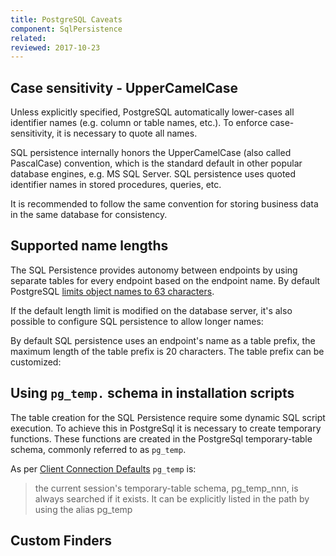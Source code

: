 ```yaml
---
title: PostgreSQL Caveats
component: SqlPersistence
related:
reviewed: 2017-10-23
---
```


## Case sensitivity - UpperCamelCase

Unless explicitly specified, PostgreSQL automatically lower-cases all identifier names (e.g. column or table names, etc.). To enforce case-sensitivity, it is necessary to quote all names.

SQL persistence internally honors the UpperCamelCase (also called PascalCase) convention, which is the standard default in other popular database engines, e.g. MS SQL Server. SQL persistence uses quoted identifier names in stored procedures, queries, etc.

It is recommended to follow the same convention for storing business data in the same database for consistency.


## Supported name lengths

The SQL Persistence provides autonomy between endpoints by using separate tables for every endpoint based on the endpoint name. By default PostgreSQL [limits object names to 63 characters](https://www.postgresql.org/docs/current/static/sql-syntax-lexical.html#sql-syntax-identifiers).

If the default length limit is modified on the database server, it's also possible to configure SQL persistence to allow longer names:


By default SQL persistence uses an endpoint's name as a table prefix, the maximum length of the table prefix is 20 characters. The table prefix can be customized:


## Using `pg_temp.` schema in installation scripts

The table creation for the SQL Persistence require some dynamic SQL script execution. To achieve this in PostgreSql it is necessary to create temporary functions. These functions are created in the PostgreSql temporary-table schema, commonly referred to as `pg_temp`.

As per [Client Connection Defaults](https://www.postgresql.org/docs/9.2/static/runtime-config-client.html) `pg_temp` is:

> the current session's temporary-table schema, pg_temp_nnn, is always searched if it exists. It can be explicitly listed in the path by using the alias pg_temp


## Custom Finders


